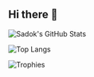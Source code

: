 ## Hi there 👋

![Sadok's GitHub Stats](https://github-readme-stats.vercel.app/api?username=sadokdiba&show_icons=true&hide_title=true&hide=prs&count_private=true&hide_rank=true&theme=radical)

![Top Langs](https://github-readme-stats.vercel.app/api/top-langs/?username=sadokdiba&layout=compact&theme=radical)

![Trophies](https://github-profile-trophy.vercel.app/?username=sadokdiba&theme=radical)
